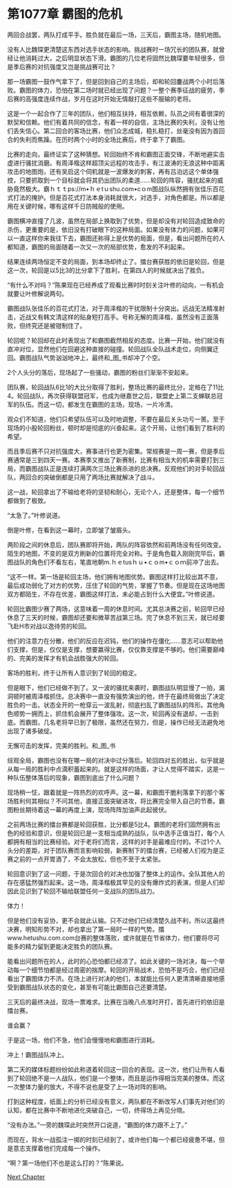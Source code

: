# 第1077章 霸图的危机

两回合战罢，两队打成平手。胜负就在最后一场，三天后，霸图主场，随机地图。

没有人比魏琛更清楚这东西对选手状态的影响。挑战赛时一场冗长的团队赛，就曾经让他消耗过大，之后明显状态下滑。霸图的几位老将固然比魏琛要年轻很多，但是季后赛的对抗强度又岂是挑战赛可比？

那一场霸图一鼓作气拿下了，但是回到自己的主场后，却和轮回鏖战两个小时后落败。霸图的体力，恐怕在第二场时就已经出现了问题？一整个赛季征战的疲劳，季后赛的高强度连续作战，岁月在这时开始无情敲打这些不服输的老将。

这是一个一起合作了三年的团队，他们相互扶持，相互依赖，队员之间有着很深的默契和信赖。他们有着共同的信念，有着一样的自信，主场比赛的失利，没有让他们丢失信心。第二回合的客场比赛，他们众志成城，稳扎稳打，丝毫没有因为首回合的失利而焦躁。在历时两个小时的全场比赛后，终于拿下了霸图。

比赛的走向，最终证实了这种猜想。轮回始终不肯和霸图正面交锋，不断地避实击虚进行骚扰消磨。有周泽楷这样超顶尖远程的攻击手，有江波涛的无浪这种中距离攻击的地图炮，还有吴启这个伺机就是一波爆发的刺客，再有吕泊远这个单体强控，只要抓取到一个目标就会将其扔出团队的柔道……轮回的阵容，骚扰起来的威胁竟然极大。霸ｈｔｔps://m•ｈｅtｕshu.com•cｏm图战队纵然拥有张佳乐百花式打法的掩护。但是百花式打法本身消耗就很大，对选手，对角色都是。所以都是用在关键时候，哪有这样千日防贼般的使用。

霸图横冲直撞了几波，虽然在局部上换取到了优势，但是却没有对轮回造成致命的杀伤，更重要的是，依旧没有打破眼下的这种局面。如果没有体力的问题，如果可以一直这样你来我往下去，霸图还称得上是优势的局面，但是，看出问题所在的人都知道，霸图的局面随着一次又一次的局部优势，愈发的不利起来。

结果连续两场恒定不变的局面，到本场却终止了。擂台赛获胜的依旧是轮回，但是这一次，轮回是以5比3的比分拿下了胜利，在第四人的时候就决出了胜负。

“有什么不对吗？”陈果现在已经养成了观看比赛时时刻关注叶修的动向，一有机会就要让叶修解说两句。

霸图战队张佳乐的百花式打法，对于周泽楷的干扰限制十分突出。远战无法精准射击，近战又有韩文清这样的贴身短打高手。号称无解的周泽楷，虽然没有正面落败，但终究还是被钳制住了。

轮回呢？轮回却在此时表现出了和霸图截然相反的态度。比赛一开始，他们就没有直冲对位，显然他们在回避这种直接的碰撞。轮回战队全队战术走位，向侧翼迂回。霸图战队气势汹汹地冲上，最终和_图_书却冲了个空。

2个人头分的落后，现场起了一些骚动，霸图的粉丝们渐渐不安起来。

团队赛，轮回战队6比1的大比分取得了胜利，整场比赛的最终比分，定格在了11比4。轮回战队，再次获得联盟冠军，也成为继嘉世之后，联盟史上第二支蝉联总冠军的队伍。而这一切，都发生在霸图的主场，现场，一片冷清。

观众们不知道，他们只希望队伍可以及时地调整，不要在最后关头功亏一篑。至于现场的小股轮回粉丝，顿时却是彻底的兴奋起来。这个开局，让他们看到了胜利的希望。

而且季后赛不只对抗强度大，赛事进行也更为密集。常规赛是一周一赛，但是季后赛通常是三到四天一赛。本赛季又推出了新赛制，比赛有相当大的机率需要打到三局，而霸图战队正是连续打满两次三场比赛杀进的总决赛。反观他们的对手轮回战队，两回合的突破倒都是只用了两场比赛就解决了战斗。

这一战，轮回拿出了不输给老将的坚韧和耐心，无论个人，还是整体，每一个细节都做到了极致。

“太急了。”叶修说道。

倒是叶修，在看到这一幕时，立即皱了皱眉头。

两阶段之间的休息后，团队赛即将开始，两队的阵容依然和前两场没有任何改变。陌生的地图，不变的是双方刷新的位置将完全对称。于是角色载入刚刚完毕后，霸图战队的角色们不看左右，笔直地朝m.ｈｅtusｈｕ•ｃｏm•ｃｏｍ前冲了出去。

“这不一样。第一场是轮回主场，他们拥有地图优势。霸图这样打比较出其不意，最后成功弱化了对方的优势，压住了轮回的气势，掌握了节奏。但是现在这场地图双方都陌生，不存在优差，霸图这样打法，未必能占到什么大便宜。”叶修说道。

轮回比霸图少赛了两场，这意味着一周的休息时间。尤其总决赛之前，轮回早已经休息了三天的时候，霸图却还要和微草苦战第三场。完了休息不到三天，就已经要飞赴H市对战以逸待劳的轮回。

他们的注意力在分散，他们的反应在迟钝，他们的操作在僵化……意志可以帮助他们支撑，但是，仅仅是支撑，想要赢得比赛，仅仅靠支撑是不够的。他们需要巅峰的、完美的发挥才有机会战胜强大的轮回。

客场的胜利，终于让所有人意识到了轮回的稳定。

但是眼下，他们已经做不到了。又一波的骚扰来袭时，霸图战队明显慢了一拍，漏洞顿时被周泽楷抓住。总决赛中一直没有强势演出的他，终于在最终局做出了决定胜负的一击。状态全开的一枪穿云一波乱射，彻底扫乱了霸图战队的阵形。其他角色顺势一拥而上，抓住机会展开了整体强攻。这一次，轮回再没有退却，一击到底。而霸图，几名老将早已到了极限，虽然还在努力，但是，操作已经无法避免地出现了诸多破绽。

无懈可击的发挥，完美的胜利。和_图_书

综观全局，霸图也没有在哪一局的对决中过分落后。轮回四对五的胜出，似乎就是从每一局的胜利中点滴积蓄起来的。就是这样的场面，才让人觉得不踏实，这是一种队伍整体落后的现象，霸图到底出了什么问题？

现场稍一怔，跟着就是一阵热烈的欢呼声。这一幕，和霸图干脆利落拿下的那个客场胜利何其相似？不问其他，直接正面突破进攻，将比赛完全带入自己的节奏。霸图粉丝期待着这一幕的再度上演，现场阵阵加油声此起彼伏。

之前两场比赛的擂台赛都是轮回获胜，比分都是5比4。霸图的老将们固然拥有出色的经验和意识，但是轮回已是一支相当成熟的战队，队中选手正值当打，每个人都拥有相当的比赛经验。对于老将们而言，这样的对手是最难应付的。不过1个人头分的差距，对于团队赛而言影响较弱，新赛制下的擂台赛，已经被人们视为是正赛之前的一点开胃酒了，不会太放松，但也不至于太紧张。

轮回意识到了这一问题，于是次回合的对决也加强了整体上的运作。全队其他人的存在感猛然强烈起来。这一场，周泽楷极其罕见的没有爆炸式的表演，但是人们却因此见识到了轮回不输给联盟任何一支战队的团队战力。

体力！

但是他们没有妥协，更不会就此认输。只不过他们已经清楚久战不利，所以这最终决赛，明知形势不对，却也拿出了第一局时一样的气势。擂www.hetushu.com.com台赛的整体落败，或许就是在节省体力，他们要将尽可能多的精力留到更能决定胜负的团队赛。

能看出问题所在的人，此时的心恐怕都已经凉了。如此关键的一场对决，每一个举动每一个细节怕都是经过周密的揣摩。轮回的开局战术，恐怕不是巧合，他们已经看出了霸图体力不济。在场上进行对决的他们，本就能比任何人更清清晰直接地感受到霸图战队状态的变化，甚至有可能比霸图自己还要清楚。

三天后的最终决战，现场一票难求。比赛在当晚八点准时开打，首先进行的依旧是擂台赛。

谁会赢？

于是这一场，他们不急，他们会慢慢地和霸图进行消耗。

冲上！霸图战队冲上。

第二天的媒体标题纷纷如此称道着轮回这一回合的表现。这一次，他们让所有人看到了轮回绝不是一人战队，他们是一个整体，而且是运作得相当完美的整体。而这一次整体力量的放大，不得不说也是受了上一场对阵的影响。

打到这种程度，纸面上的分析已经没有意义，两队都在不断改写人们事先对他们的认知，都在比赛中不断地进化突破自己，一切，终得场上再见分晓。

“没有办法。”一旁的魏琛此时突然开口说道，“霸图的体力跟不上了。”

而现在，背水一战孤注一掷的时刻已经到了，或许他们每一个都已经疲惫不堪，但是意志支撑着他们完成每一个操作。

“啊？第一场他们不也是这么打的？”陈果说。



[Next Chapter](%E7%AC%AC1078%E7%AB%A0%20%E4%B8%80%E5%A6%82%E6%97%A2%E5%BE%80.md)